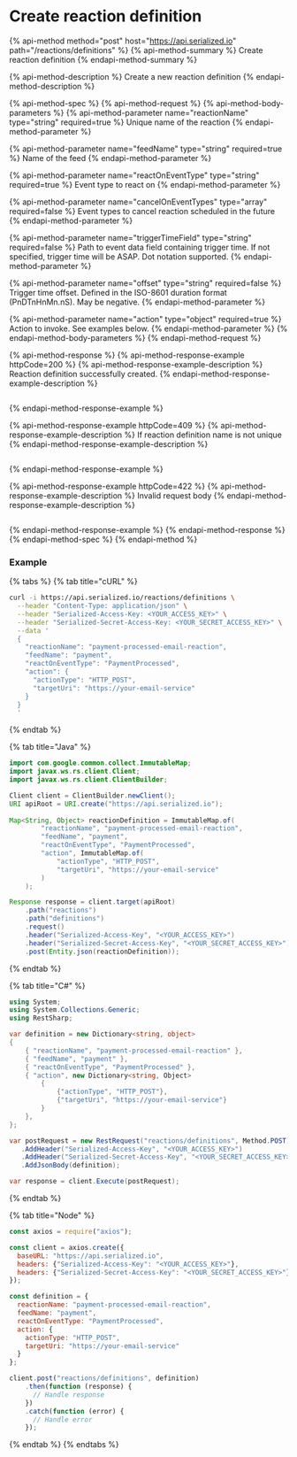# Create reaction definition

{% api-method method="post" host="https://api.serialized.io" path="/reactions/definitions" %}
{% api-method-summary %}
Create reaction definition
{% endapi-method-summary %}

{% api-method-description %}
Create a new reaction definition
{% endapi-method-description %}

{% api-method-spec %}
{% api-method-request %}
{% api-method-body-parameters %}
{% api-method-parameter name="reactionName" type="string" required=true %}
Unique name of the reaction
{% endapi-method-parameter %}

{% api-method-parameter name="feedName" type="string" required=true %}
Name of the feed
{% endapi-method-parameter %}

{% api-method-parameter name="reactOnEventType" type="string" required=true %}
Event type to react on
{% endapi-method-parameter %}

{% api-method-parameter name="cancelOnEventTypes" type="array" required=false %}
Event types to cancel reaction scheduled in the future
{% endapi-method-parameter %}

{% api-method-parameter name="triggerTimeField" type="string" required=false %}
Path to event data field containing trigger time. If not specified, trigger time will be ASAP. Dot notation supported.
{% endapi-method-parameter %}

{% api-method-parameter name="offset" type="string" required=false %}
Trigger time offset. Defined in the ISO-8601 duration format \(PnDTnHnMn.nS\). May be negative.
{% endapi-method-parameter %}

{% api-method-parameter name="action" type="object" required=true %}
Action to invoke. See examples below.
{% endapi-method-parameter %}
{% endapi-method-body-parameters %}
{% endapi-method-request %}

{% api-method-response %}
{% api-method-response-example httpCode=200 %}
{% api-method-response-example-description %}
Reaction definition successfully created.
{% endapi-method-response-example-description %}

```javascript

```
{% endapi-method-response-example %}

{% api-method-response-example httpCode=409 %}
{% api-method-response-example-description %}
If reaction definition name is not unique
{% endapi-method-response-example-description %}

```text

```
{% endapi-method-response-example %}

{% api-method-response-example httpCode=422 %}
{% api-method-response-example-description %}
Invalid request body
{% endapi-method-response-example-description %}

```text

```
{% endapi-method-response-example %}
{% endapi-method-response %}
{% endapi-method-spec %}
{% endapi-method %}

### Example

{% tabs %}
{% tab title="cURL" %}
```bash
curl -i https://api.serialized.io/reactions/definitions \
  --header "Content-Type: application/json" \
  --header "Serialized-Access-Key: <YOUR_ACCESS_KEY>" \
  --header "Serialized-Secret-Access-Key: <YOUR_SECRET_ACCESS_KEY>" \
  --data '
  {
    "reactionName": "payment-processed-email-reaction",
    "feedName": "payment",
    "reactOnEventType": "PaymentProcessed",
    "action": {
      "actionType": "HTTP_POST",
      "targetUri": "https://your-email-service"
    }
  }
  '
```
{% endtab %}

{% tab title="Java" %}
```java
import com.google.common.collect.ImmutableMap;
import javax.ws.rs.client.Client;
import javax.ws.rs.client.ClientBuilder;

Client client = ClientBuilder.newClient();
URI apiRoot = URI.create("https://api.serialized.io");
    
Map<String, Object> reactionDefinition = ImmutableMap.of(
        "reactionName", "payment-processed-email-reaction",
        "feedName", "payment",
        "reactOnEventType", "PaymentProcessed",
        "action", ImmutableMap.of(
            "actionType", "HTTP_POST",
            "targetUri", "https://your-email-service"
        )
    );

Response response = client.target(apiRoot)
    .path("reactions")
    .path("definitions")
    .request()
    .header("Serialized-Access-Key", "<YOUR_ACCESS_KEY>")
    .header("Serialized-Secret-Access-Key", "<YOUR_SECRET_ACCESS_KEY>")
    .post(Entity.json(reactionDefinition));

```
{% endtab %}

{% tab title="C\#" %}
```csharp
using System;
using System.Collections.Generic;
using RestSharp;

var definition = new Dictionary<string, object>
{
    { "reactionName", "payment-processed-email-reaction" },
    { "feedName", "payment" },
    { "reactOnEventType", "PaymentProcessed" },
    { "action", new Dictionary<string, Object>
        {
            {"actionType", "HTTP_POST"},
            {"targetUri", "https://your-email-service"}
        }
    },
};

var postRequest = new RestRequest("reactions/definitions", Method.POST)
   .AddHeader("Serialized-Access-Key", "<YOUR_ACCESS_KEY>")
   .AddHeader("Serialized-Secret-Access-Key", "<YOUR_SECRET_ACCESS_KEY>");
   .AddJsonBody(definition);

var response = client.Execute(postRequest);

```
{% endtab %}

{% tab title="Node" %}
```javascript
const axios = require("axios");

const client = axios.create({
  baseURL: "https://api.serialized.io",
  headers: {"Serialized-Access-Key": "<YOUR_ACCESS_KEY>"},
  headers: {"Serialized-Secret-Access-Key": "<YOUR_SECRET_ACCESS_KEY>"}
});

const definition = {
  reactionName: "payment-processed-email-reaction",
  feedName: "payment",
  reactOnEventType: "PaymentProcessed",
  action: {
    actionType: "HTTP_POST",
    targetUri: "https://your-email-service"
  }
};

client.post("reactions/definitions", definition)
    .then(function (response) {
      // Handle response
    })
    .catch(function (error) {
      // Handle error
    });

```
{% endtab %}
{% endtabs %}

